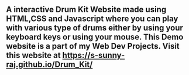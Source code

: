 A interactive Drum Kit Website made using HTML,CSS and Javascript where you can play with various type of drums either by using your keyboard keys or using your mouse. This Demo website is a part of my Web Dev Projects.
Visit this website at https://s-sunny-raj.github.io/Drum_Kit/
-------------------------------------------------------------
